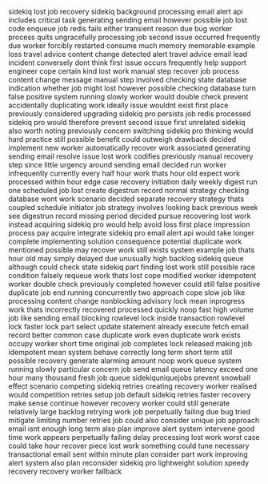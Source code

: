 sidekiq lost job recovery sidekiq background processing email alert api includes critical task generating sending email however possible job lost code enqueue job redis fails either transient reason due bug worker process quits ungracefully processing job second issue occurred frequently due worker forcibly restarted consume much memory memorable example loss travel advice content change detected alert travel advice email lead incident conversely dont think first issue occurs frequently help support engineer cope certain kind lost work manual step recover job process content change message manual step involved checking state database indication whether job might lost however possible checking database turn false positive system running slowly worker would double check prevent accidentally duplicating work ideally issue wouldnt exist first place previously considered upgrading sidekiq pro persists job redis processed sidekiq pro would therefore prevent second issue first unrelated sidekiq also worth noting previously concern switching sidekiq pro thinking would hard practice still possible benefit could outweigh drawback decided implement new worker automatically recover work associated generating sending email resolve issue lost work codifies previously manual recovery step since little urgency around sending email decided run worker infrequently currently every half hour work thats hour old expect work processed within hour edge case recovery initiation daily weekly digest run one scheduled job lost create digestrun record normal strategy checking database wont work scenario decided separate recovery strategy thats coupled schedule initiator job strategy involves looking back previous week see digestrun record missing period decided pursue recovering lost work instead acquiring sidekiq pro would help avoid loss first place impression process pay acquire integrate sidekiq pro email alert api would take longer complete implementing solution consequence potential duplicate work mentioned possible may recover work still exists system example job thats hour old may simply delayed due unusually high backlog sidekiq queue although could check state sidekiq part finding lost work still possible race condition falsely requeue work thats lost cope modified worker idempotent worker double check previously completed however could still false positive duplicate job end running concurrently two approach cope slow job like processing content change nonblocking advisory lock mean inprogress work thats incorrectly recovered processed quickly noop fast high volume job like sending email blocking rowlevel lock inside transaction rowlevel lock faster lock part select update statement already execute fetch email record better common case duplicate work even duplicate work exists occupy worker short time original job completes lock released making job idempotent mean system behave correctly long term short term still possible recovery generate alarming amount noop work queue system running slowly particular concern job send email queue latency exceed one hour many thousand fresh job queue sidekiquniquejobs prevent snowball effect scenario competing sidekiq retries creating recovery worker realised would competition retries setup job default sidekiq retries faster recovery make sense continue however recovery worker could still generate relatively large backlog retrying work job perpetually failing due bug tried mitigate limiting number retries job could also consider unique job approach email isnt enough long term also plan improve alert system intervene good time work appears perpetually failing delay processing lost work worst case could take hour recover piece lost work something could tune necessary transactional email sent within minute plan consider part work improving alert system also plan reconsider sidekiq pro lightweight solution speedy recovery recovery worker fallback